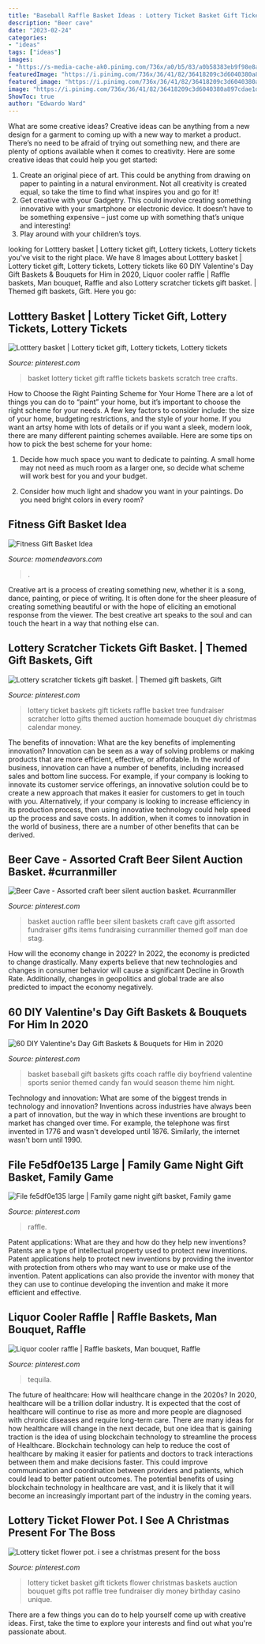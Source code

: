 ```yaml
---
title: "Baseball Raffle Basket Ideas : Lottery Ticket Basket Gift Tickets Flower Christmas Baskets Auction Bouquet Gifts Pot Raffle Tree Fundraiser Diy Money Birthday Casino Unique"
description: "Beer cave"
date: "2023-02-24"
categories:
- "ideas"
tags: ["ideas"]
images:
- "https://s-media-cache-ak0.pinimg.com/736x/a0/b5/83/a0b58383eb9f98e8a84e755d977c24a2.jpg"
featuredImage: "https://i.pinimg.com/736x/36/41/82/36418209c3d6040380a897cdae1dacb6--basket-crafts-basket-ideas.jpg"
featured_image: "https://i.pinimg.com/736x/36/41/82/36418209c3d6040380a897cdae1dacb6--basket-crafts-basket-ideas.jpg"
image: "https://i.pinimg.com/736x/36/41/82/36418209c3d6040380a897cdae1dacb6--basket-crafts-basket-ideas.jpg"
ShowToc: true
author: "Edwardo Ward"
---
```



What are some creative ideas?
Creative ideas can be anything from a new design for a garment to coming up with a new way to market a product. There’s no need to be afraid of trying out something new, and there are plenty of options available when it comes to creativity. Here are some creative ideas that could help you get started: 
1. Create an original piece of art. This could be anything from drawing on paper to painting in a natural environment. Not all creativity is created equal, so take the time to find what inspires you and go for it! 
2. Get creative with your Gadgetry. This could involve creating something innovative with your smartphone or electronic device. It doesn’t have to be something expensive – just come up with something that’s unique and interesting! 
3. Play around with your children’s toys.

	

		
looking for Lotttery basket | Lottery ticket gift, Lottery tickets, Lottery tickets you've visit to the right place. We have 8 Images about Lotttery basket | Lottery ticket gift, Lottery tickets, Lottery tickets like 60 DIY Valentine&#039;s Day Gift Baskets &amp; Bouquets for Him in 2020, Liquor cooler raffle | Raffle baskets, Man bouquet, Raffle and also Lottery scratcher tickets gift basket. | Themed gift baskets, Gift. Here you go:
		
    
## Lotttery Basket | Lottery Ticket Gift, Lottery Tickets, Lottery Tickets

<img loading=lazy src="https://i.pinimg.com/736x/36/41/82/36418209c3d6040380a897cdae1dacb6--basket-crafts-basket-ideas.jpg" onerror="this.onerror=null;this.src='https://tse3.mm.bing.net/th?id=OIP.s2tYuBbJ5juXKPhqq54ClQHaJ3&amp;pid=15.1';" alt="Lotttery basket | Lottery ticket gift, Lottery tickets, Lottery tickets">

_Source: pinterest.com_

>basket lottery ticket gift raffle tickets baskets scratch tree crafts. 

	

How to Choose the Right Painting Scheme for Your Home
There are a lot of things you can do to “paint” your home, but it’s important to choose the right scheme for your needs. A few key factors to consider include: the size of your home, budgeting restrictions, and the style of your home. If you want an artsy home with lots of details or if you want a sleek, modern look, there are many different painting schemes available. Here are some tips on how to pick the best scheme for your home:
1. Decide how much space you want to dedicate to painting. A small home may not need as much room as a larger one, so decide what scheme will work best for you and your budget.

2. Consider how much light and shadow you want in your paintings. Do you need bright colors in every room?

    
## Fitness Gift Basket Idea

<img loading=lazy src="https://www.momendeavors.com/wp-content/uploads/2014/12/Yoga-Gift-Basket-Ideas.jpg" onerror="this.onerror=null;this.src='https://tse3.mm.bing.net/th?id=OIP.VF1qs6KLLSBXJH-bF-1_SQHaKq&amp;pid=15.1';" alt="Fitness Gift Basket Idea">

_Source: momendeavors.com_

>. 

	

Creative art is a process of creating something new, whether it is a song, dance, painting, or piece of writing. It is often done for the sheer pleasure of creating something beautiful or with the hope of eliciting an emotional response from the viewer. The best creative art speaks to the soul and can touch the heart in a way that nothing else can.

    
## Lottery Scratcher Tickets Gift Basket. | Themed Gift Baskets, Gift

<img loading=lazy src="https://i.pinimg.com/originals/fd/38/30/fd38301fcaae96e2b27e3228763643ef.jpg" onerror="this.onerror=null;this.src='https://tse1.mm.bing.net/th?id=OIP.ln6c7cK-0JU97ezdEnsOMgHaJ4&amp;pid=15.1';" alt="Lottery scratcher tickets gift basket. | Themed gift baskets, Gift">

_Source: pinterest.com_

>lottery ticket baskets gift tickets raffle basket tree fundraiser scratcher lotto gifts themed auction homemade bouquet diy christmas calendar money. 

	

The benefits of innovation: What are the key benefits of implementing innovation?
Innovation can be seen as a way of solving problems or making products that are more efficient, effective, or affordable. In the world of business, innovation can have a number of benefits, including increased sales and bottom line success. For example, if your company is looking to innovate its customer service offerings, an innovative solution could be to create a new approach that makes it easier for customers to get in touch with you. Alternatively, if your company is looking to increase efficiency in its production process, then using innovative technology could help speed up the process and save costs. In addition, when it comes to innovation in the world of business, there are a number of other benefits that can be derived.

    
## Beer Cave - Assorted Craft Beer Silent Auction Basket. #curranmiller

<img loading=lazy src="https://i.pinimg.com/736x/c4/aa/a3/c4aaa3d5011809d2459741e4ebc893fb.jpg" onerror="this.onerror=null;this.src='https://tse1.mm.bing.net/th?id=OIP.6ceVJRK1mvbqURbKnrTKSwHaJ3&amp;pid=15.1';" alt="Beer Cave - Assorted craft beer silent auction basket. #curranmiller">

_Source: pinterest.com_

>basket auction raffle beer silent baskets craft cave gift assorted fundraiser gifts items fundraising curranmiller themed golf man doe stag. 

	

How will the economy change in 2022?
In 2022, the economy is predicted to change drastically. Many experts believe that new technologies and changes in consumer behavior will cause a significant Decline in Growth Rate. Additionally, changes in geopolitics and global trade are also predicted to impact the economy negatively.

    
## 60 DIY Valentine&#039;s Day Gift Baskets &amp; Bouquets For Him In 2020

<img loading=lazy src="https://i.pinimg.com/originals/90/d3/d0/90d3d03161109059e4f5016c72ddd932.png" onerror="this.onerror=null;this.src='https://tse4.mm.bing.net/th?id=OIP.j9X90GBrw_Kxkh79ly2oCwHaNI&amp;pid=15.1';" alt="60 DIY Valentine&#039;s Day Gift Baskets &amp; Bouquets for Him in 2020">

_Source: pinterest.com_

>basket baseball gift baskets gifts coach raffle diy boyfriend valentine sports senior themed candy fan would season theme him night. 

	

Technology and innovation: What are some of the biggest trends in technology and innovation?
Inventions across industries have always been a part of innovation, but the way in which these inventions are brought to market has changed over time. For example, the telephone was first invented in 1776 and wasn't developed until 1876. Similarly, the internet wasn't born until 1990.

    
## File Fe5df0e135 Large | Family Game Night Gift Basket, Family Game

<img loading=lazy src="https://i.pinimg.com/736x/00/30/7c/00307cb3a6d475b8bfc8b54a70d29e50.jpg" onerror="this.onerror=null;this.src='https://tse1.mm.bing.net/th?id=OIP.evYBSHe705LD-HLC2vEjSAHaHa&amp;pid=15.1';" alt="File fe5df0e135 large | Family game night gift basket, Family game">

_Source: pinterest.com_

>raffle. 

	

Patent applications: What are they and how do they help new inventions?
Patents are a type of intellectual property used to protect new inventions. Patent applications help to protect new inventions by providing the inventor with protection from others who may want to use or make use of the invention. Patent applications can also provide the inventor with money that they can use to continue developing the invention and make it more efficient and effective.

    
## Liquor Cooler Raffle | Raffle Baskets, Man Bouquet, Raffle

<img loading=lazy src="https://i.pinimg.com/736x/e1/80/38/e180389ef9c8908c666f83aeb37df43d.jpg" onerror="this.onerror=null;this.src='https://tse2.mm.bing.net/th?id=OIP.Oi1fFWbKRkEI20eQ536jyQHaKn&amp;pid=15.1';" alt="Liquor cooler raffle | Raffle baskets, Man bouquet, Raffle">

_Source: pinterest.com_

>tequila. 

	

The future of healthcare: How will healthcare change in the 2020s?
In 2020, healthcare will be a trillion dollar industry. It is expected that the cost of healthcare will continue to rise as more and more people are diagnosed with chronic diseases and require long-term care. There are many ideas for how healthcare will change in the next decade, but one idea that is gaining traction is the idea of using blockchain technology to streamline the process of Healthcare. Blockchain technology can help to reduce the cost of healthcare by making it easier for patients and doctors to track interactions between them and make decisions faster. This could improve communication and coordination between providers and patients, which could lead to better patient outcomes. The potential benefits of using blockchain technology in healthcare are vast, and it is likely that it will become an increasingly important part of the industry in the coming years.

    
## Lottery Ticket Flower Pot. I See A Christmas Present For The Boss

<img loading=lazy src="https://s-media-cache-ak0.pinimg.com/736x/a0/b5/83/a0b58383eb9f98e8a84e755d977c24a2.jpg" onerror="this.onerror=null;this.src='https://tse3.mm.bing.net/th?id=OIP.qLz35pxwOf7cElbDYm06iQHaJ6&amp;pid=15.1';" alt="Lottery ticket flower pot. i see a christmas present for the boss">

_Source: pinterest.com_

>lottery ticket basket gift tickets flower christmas baskets auction bouquet gifts pot raffle tree fundraiser diy money birthday casino unique. 

	

There are a few things you can do to help yourself come up with creative ideas. First, take the time to explore your interests and find out what you're passionate about.

